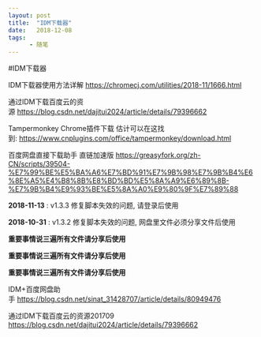 ```yaml
---
layout: post
title:  "IDM下载器"
date:   2018-12-08
tags:
      - 随笔
---
```


#IDM下载器


IDM下载器使用方法详解 <https://chromecj.com/utilities/2018-11/1666.html>  

通过IDM下载百度云的资源 <https://blog.csdn.net/dajitui2024/article/details/79396662>  

Tampermonkey
Chrome插件下载 估计可以在这找到: <https://www.cnplugins.com/office/tampermonkey/download.html>

百度网盘直接下载助手 直链加速版 <https://greasyfork.org/zh-CN/scripts/39504-%E7%99%BE%E5%BA%A6%E7%BD%91%E7%9B%98%E7%9B%B4%E6%8E%A5%E4%B8%8B%E8%BD%BD%E5%8A%A9%E6%89%8B-%E7%9B%B4%E9%93%BE%E5%8A%A0%E9%80%9F%E7%89%88>

**2018-11-13** : v1.3.3 修复脚本失效的问题, 请登录后使用

**2018-10-31** : v1.3.2 修复脚本失效的问题, 网盘里文件必须分享文件后使用

**重要事情说三遍所有文件请分享后使用**

**重要事情说三遍所有文件请分享后使用**

**重要事情说三遍所有文件请分享后使用**

IDM+百度网盘助手 <https://blog.csdn.net/sinat_31428707/article/details/80949476>

通过IDM下载百度云的资源201709
<https://blog.csdn.net/dajitui2024/article/details/79396662>





